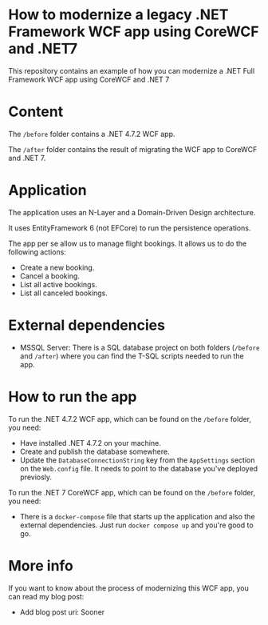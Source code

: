 # How to modernize a legacy .NET Framework WCF app using CoreWCF and .NET7

This repository contains an example of how you can modernize a .NET Full Framework WCF app using CoreWCF and .NET 7 

# Content

The ``/before`` folder contains a .NET 4.7.2 WCF app.   

The ``/after`` folder contains the result of migrating the WCF app to CoreWCF and .NET 7.

# Application

The application uses an N-Layer and a Domain-Driven Design architecture.    

It uses EntityFramework 6 (not EFCore) to run the persistence operations.

The app per se allow us to manage flight bookings. It allows us to do the following actions:
- Create a new booking.
- Cancel a booking.
- List all active bookings.
- List all canceled bookings.

# External dependencies

- MSSQL Server: There is a SQL database project on both folders (``/before`` and ``/after``) where you can find the T-SQL scripts needed to run the app.

# How to run the app

To run the .NET 4.7.2 WCF app, which can be found on the ``/before`` folder, you need:
- Have installed .NET 4.7.2 on your machine.
- Create and publish the database somewhere.
- Update the ``DatabaseConnectionString`` key from the ``AppSettings`` section on the ``Web.config`` file. It needs to point to the database you've deployed previosly.


To run the .NET 7 CoreWCF app, which can be found on the ``/before`` folder, you need: 
- There is a ``docker-compose`` file that starts up the application and also the external dependencies. Just run ``docker compose up`` and you're good to go.

# More info

If you want to know about the process of modernizing this WCF app, you can read my blog post:
- Add blog post uri: Sooner

